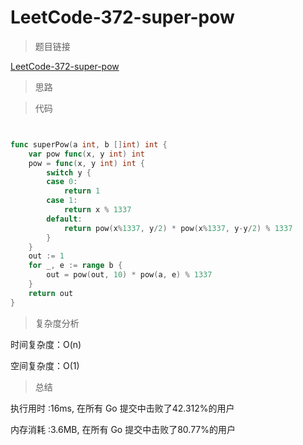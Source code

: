 #  LeetCode-372-super-pow

>题目链接

[LeetCode-372-super-pow](https://leetcode-cn.com/problems/super-pow/)

>思路



>代码

```go


func superPow(a int, b []int) int {
	var pow func(x, y int) int
	pow = func(x, y int) int {
		switch y {
		case 0:
			return 1
		case 1:
			return x % 1337
		default:
			return pow(x%1337, y/2) * pow(x%1337, y-y/2) % 1337
		}
	}
	out := 1
	for _, e := range b {
		out = pow(out, 10) * pow(a, e) % 1337
	}
	return out
}

```

>复杂度分析

时间复杂度：O(n)

空间复杂度：O(1)

>总结

执行用时 :16ms, 在所有 Go 提交中击败了42.312%的用户
 
内存消耗 :3.6MB, 在所有 Go 提交中击败了80.77%的用户
